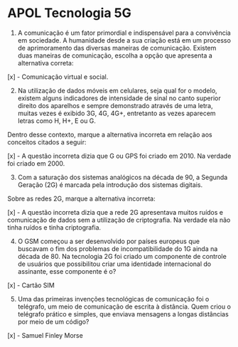 # APOL Tecnologia 5G

1) A comunicação é um fator primordial e indispensável para a convivência em sociedade. A humanidade desde a sua criação está em um processo de aprimoramento das diversas maneiras de comunicação. Existem duas maneiras de comunicação, escolha a opção que apresenta a alternativa correta:

[x] - Comunicação virtual e social.

2) Na utilização de dados móveis em celulares, seja qual for o modelo, existem alguns indicadores de intensidade de sinal no canto superior direito dos aparelhos e sempre demonstrado através de uma letra, muitas vezes é exibido 3G, 4G, 4G+, entretanto as vezes aparecem letras como H, H+, E ou G.

Dentro desse contexto, marque a alternativa incorreta em relação aos conceitos citados a seguir:

[x] - A questão incorreta dizia que G ou GPS foi criado em 2010. Na verdade foi criado em 2000.

3) Com a saturação dos sistemas analógicos na década de 90, a Segunda Geração (2G) é marcada pela introdução dos sistemas digitais.

Sobre as redes 2G, marque a alternativa incorreta:

[x] - A questão incorreta dizia que a rede 2G apresentava muitos ruídos e comunicação de dados sem a utilização de criptografia. Na verdade ela não tinha ruídos e tinha criptografia.

4) O GSM começou a ser desenvolvido por países europeus que buscavam o fim dos problemas de incompatibilidade do 1G ainda na década de 80. Na tecnologia 2G foi criado um componente de controle de usuários que possibilitou criar uma identidade internacional do assinante, esse componente é o?

[x] - Cartão SIM

5) Uma das primeiras invenções tecnológicas de comunicação foi o telégrafo, um meio de comunicação de escrita à distância. Quem criou o telégrafo prático e simples, que enviava mensagens a longas distâncias por meio de um código?

[x] - Samuel Finley Morse
